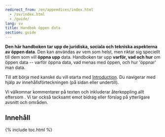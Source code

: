 ```yaml
---
redirect_from: /en/appendices/index.html
  - /sv/index.html
  - /guide/
lang: sv
title: Handbok öppen data
section: guide
---
```


**Den här handboken tar upp de juridiska, sociala och tekniska aspekterna av öppen data**. Den kan användas av vem som helst, men riktar sig speciellt till dem som vill **öppna upp** data. Handboken tar upp  **varför, vad och hur** om öppen data -- varför öppna data, vad menas med öppen, och hur 'öppnar' man data.

Till att börja med kanske du vill starta med [Introduction](introduction/). Du navigerar med hjälp av innehållsförteckningen (på sidan eller undertill).

Vi välkomnar kommentarer på texten och inkluderar återkoppling allt eftersom . Vi tar också tacksamt emot bidrag eller förslag på ytterligare avsnitt och områden.

## Innehåll

{% include toc.html %}
